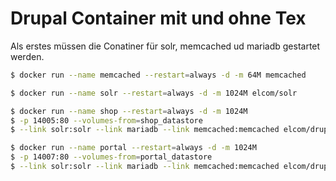 # Drupal Container mit und ohne Tex

Als erstes müssen die Conatiner für solr, memcached ud mariadb gestartet werden.

```sh
$ docker run --name memcached --restart=always -d -m 64M memcached
```

```sh
$ docker run --name solr --restart=always -d -m 1024M elcom/solr
```

```sh
$ docker run --name shop --restart=always -d -m 1024M 
$ -p 14005:80 --volumes-from=shop_datastore 
$ --link solr:solr --link mariadb --link memcached:memcached elcom/drupal:drupal-7
```

```sh
$ docker run --name portal --restart=always -d -m 1024M 
$ -p 14007:80 --volumes-from=portal_datastore 
$ --link solr:solr --link mariadb --link memcached:memcached elcom/drupal:drupal-7-tex
```